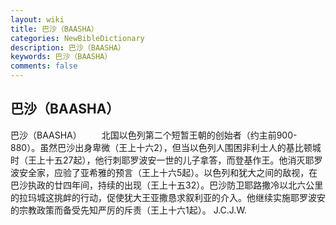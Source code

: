 ```yaml
---
layout: wiki
title: 巴沙（BAASHA）
categories: NewBibleDictionary
description: 巴沙（BAASHA）
keywords: 巴沙（BAASHA）
comments: false
---
```


## 巴沙（BAASHA）



巴沙（BAASHA）
　　北国以色列第二个短暂王朝的创始者（约主前900-880）。虽然巴沙出身卑微（王上十六2），但当以色列人围困非利士人的基比顿城时（王上十五27起），他行刺耶罗波安一世的儿子拿答，而登基作王。他消灭耶罗波安全家，应验了亚希雅的预言（王上十六5起）。以色列和犹大之间的敌视，在巴沙执政的廿四年间，持续的出现（王上十五32）。巴沙防卫耶路撒冷以北六公里的拉玛城这挑衅的行动，促使犹大王亚撒恳求叙利亚的介入。他继续实施耶罗波安的宗教政策而备受先知严厉的斥责（王上十六1起）。
J.C.J.W.



